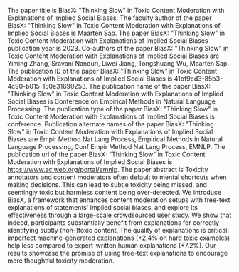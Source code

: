 The paper title is BiasX: "Thinking Slow" in Toxic Content Moderation with Explanations of Implied Social Biases.
The faculty author of the paper BiasX: "Thinking Slow" in Toxic Content Moderation with Explanations of Implied Social Biases is Maarten Sap.
The paper BiasX: "Thinking Slow" in Toxic Content Moderation with Explanations of Implied Social Biases publication year is 2023.
Co-authors of the paper BiasX: "Thinking Slow" in Toxic Content Moderation with Explanations of Implied Social Biases are Yiming Zhang, Sravani Nanduri, Liwei Jiang, Tongshuang Wu, Maarten Sap.
The publication ID of the paper BiasX: "Thinking Slow" in Toxic Content Moderation with Explanations of Implied Social Biases is 41bf9ed3-85b3-4c90-b015-150e31690253.
The publication name of the paper BiasX: "Thinking Slow" in Toxic Content Moderation with Explanations of Implied Social Biases is Conference on Empirical Methods in Natural Language Processing.
The publication type of the paper BiasX: "Thinking Slow" in Toxic Content Moderation with Explanations of Implied Social Biases is conference.
Publication alternate names of the paper BiasX: "Thinking Slow" in Toxic Content Moderation with Explanations of Implied Social Biases are Empir Method Nat Lang Process, Empirical Methods in Natural Language Processing, Conf Empir Method Nat Lang Process, EMNLP.
The publication url of the paper BiasX: "Thinking Slow" in Toxic Content Moderation with Explanations of Implied Social Biases is https://www.aclweb.org/portal/emnlp.
The paper abstract is Toxicity annotators and content moderators often default to mental shortcuts when making decisions. This can lead to subtle toxicity being missed, and seemingly toxic but harmless content being over-detected. We introduce BiasX, a framework that enhances content moderation setups with free-text explanations of statements' implied social biases, and explore its effectiveness through a large-scale crowdsourced user study. We show that indeed, participants substantially benefit from explanations for correctly identifying subtly (non-)toxic content. The quality of explanations is critical: imperfect machine-generated explanations (+2.4% on hard toxic examples) help less compared to expert-written human explanations (+7.2%). Our results showcase the promise of using free-text explanations to encourage more thoughtful toxicity moderation.
